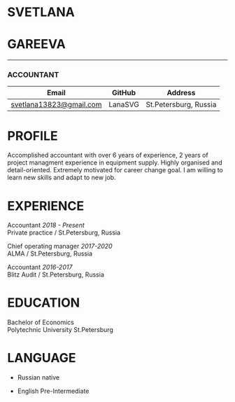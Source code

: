 # SVETLANA 

# **GAREEVA**
***
### ACCOUNTANT

|Email|GitHub|Address|
|:-:|:-:|:-:|
|svetlana13823@gmail.com|LanaSVG|St.Petersburg, Russia|

# **PROFILE**

Accomplished accountant with over 6 years of experience, 2 years of project managment experience in equipment supply.  Highly organised and detail-oriented. Extremely motivated for career change goal. I am willing to learn new skills and adapt to new job.

# **EXPERIENCE**

Accountant *2018 - Present*  
Private practice / St.Petersburg, Russia

Chief operating manager *2017-2020*  
ALMA / St.Petersburg, Russia

Accountant *2016-2017*  
Blitz Audit / St.Petersburg, Russia

# **EDUCATION**

Bachelor of Economics  
Polytechnic University St.Petersburg

# **LANGUAGE**

* Russian native

* English Pre-Intermediate


